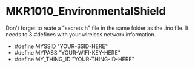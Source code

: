 # MKR1010_EnvironmentalShield

Don't forget to reate a "secrets.h" file in the same folder as the .ino file. It needs to 3 #defines with your wireless network information.

- #define MYSSID "YOUR-SSID-HERE"
- #define MYPASS "YOUR-WIFI-KEY-HERE"
- #define MY_THING_ID "YOUR-THING-ID-HERE"
